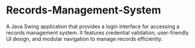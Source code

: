 # Records-Management-System
A Java Swing application that provides a login interface for accessing a records management system. It features credential validation, user-friendly UI design, and modular navigation to manage records efficiently.
